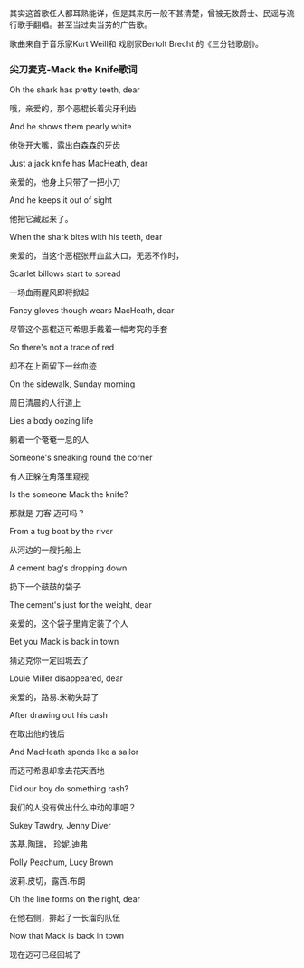 

其实这首歌任人都耳熟能详，但是其来历一般不甚清楚，曾被无数爵士、民谣与流行歌手翻唱。甚至当过卖当劳的广告歌。

歌曲来自于音乐家Kurt Weill和 戏剧家Bertolt Brecht 的《三分钱歌剧》。

### 尖刀麦克-Mack the Knife歌词

Oh the shark has pretty teeth, dear

哦，亲爱的，那个恶棍长着尖牙利齿

And he shows them pearly white

他张开大嘴，露出白森森的牙齿

Just a jack knife has MacHeath, dear

亲爱的，他身上只带了一把小刀

And he keeps it out of sight

他把它藏起来了。

When the shark bites with his teeth, dear

亲爱的，当这个恶棍张开血盆大口，无恶不作时，

Scarlet billows start to spread

一场血雨腥风即将掀起

Fancy gloves though wears MacHeath, dear

尽管这个恶棍迈可希思手戴着一幅考究的手套

So there's not a trace of red

却不在上面留下一丝血迹

On the sidewalk, Sunday morning

周日清晨的人行道上

Lies a body oozing life

躺着一个奄奄一息的人

Someone's sneaking round the corner

有人正躲在角落里窥视

Is the someone Mack the knife?

那就是 刀客 迈可吗？

From a tug boat by the river

从河边的一艘托船上

A cement bag's dropping down

扔下一个鼓鼓的袋子

The cement's just for the weight, dear

亲爱的，这个袋子里肯定装了个人

Bet you Mack is back in town

猜迈克你一定回城去了

Louie Miller disappeared, dear

亲爱的，路易.米勒失踪了

After drawing out his cash

在取出他的钱后

And MacHeath spends like a sailor

而迈可希思却拿去花天酒地

Did our boy do something rash?

我们的人没有做出什么冲动的事吧？

Sukey Tawdry, Jenny Diver

苏基.陶瑞， 珍妮.迪弗

Polly Peachum, Lucy Brown

波莉.皮切，露西.布朗

Oh the line forms on the right, dear

在他右侧，排起了一长溜的队伍

Now that Mack is back in town

现在迈可已经回城了

